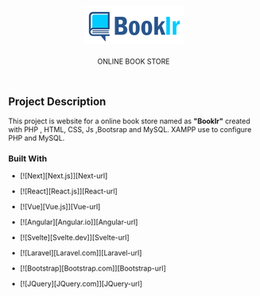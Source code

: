 <!-- PROJECT LOGO -->
<h1>
  <div  align="center">
  <a  href="https://github.com/DishaKD/Booklr">
      <img  src="https://github.com/DishaKD/Booklr/blob/master/Images/Header%20%26%20Footer/logo.png"  alt="Logo" >
  </a>
</h1>
<p align=center>ONLINE BOOK STORE</p>
<br>

## Project Description
This project is website for a online book store named as <b>"Booklr"</b>  created with PHP , HTML, CSS, Js ,Bootsrap and MySQL. XAMPP use to configure PHP and MySQL. 


 ### Built With

  

*  [![Next][Next.js]][Next-url]

*  [![React][React.js]][React-url]

*  [![Vue][Vue.js]][Vue-url]

*  [![Angular][Angular.io]][Angular-url]

*  [![Svelte][Svelte.dev]][Svelte-url]

*  [![Laravel][Laravel.com]][Laravel-url]

*  [![Bootstrap][Bootstrap.com]][Bootstrap-url]

*  [![JQuery][JQuery.com]][JQuery-url]
